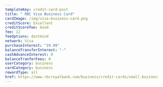 ```yaml
---
templateKey: credit-card-post
title: " RBC Visa Business Card"
cardImage: /img/visa-business-card.png
creditScore: Excellent
creditScoreTwo: Good
fee: 12
feeOptions: dontmind
network: Visa
purchaseInterest: "19.99"
balanceTransferInterest: "-"
cashAdvanceInterest: 0
balanceTranferFees: 0
userCategory: business
cardCategory: business
rewardType: all
href: https://www.rbcroyalbank.com/business/credit-cards/small-business-credit-cards/visa-business.html
---
```

